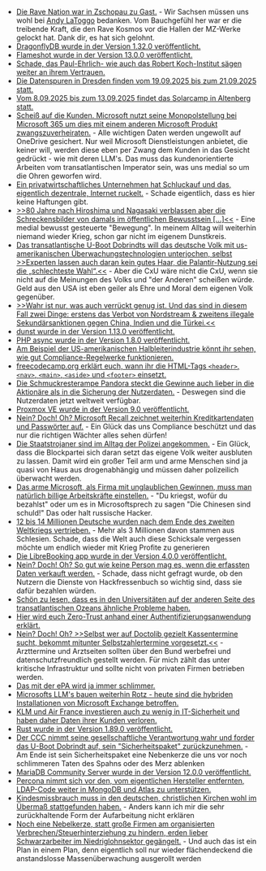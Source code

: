 * [Die Rave Nation war in Zschopau zu Gast.](https://www.freiepresse.de/erzgebirge/zschopau/rave-nation-bringt-techno-legenden-nach-zschopau-zurueck-artikel13901445) - Wir Sachsen müssen uns wohl bei [Andy LaToggo](https://www.andylatoggo.de/) bedanken. Vom Bauchgefühl her war er die treibende Kraft, die den Rave Kosmos vor die Hallen der MZ-Werke gelockt hat. Dank dir, es hat sich gelohnt.
* [DragonflyDB wurde in der Version 1.32.0 veröffentlicht.](https://github.com/dragonflydb/dragonfly/releases/tag/v1.32.0)
* [Flameshot wurde in der Version 13.0.0 veröffentlicht.](https://github.com/flameshot-org/flameshot/releases/tag/v13.0.0)
* [Schade, das Paul-Ehrlich- wie auch das Robert Koch-Institut sägen weiter an ihrem Vertrauen.](https://impfentscheidung.online/kontroverse-autismus-impfstofffakten-des-paul-ehrlich-institutes/)
* [Die Datenspuren in Dresden finden vom 19.09.2025 bis zum 21.09.2025 statt.](https://merch.datenspuren.de/ds/25/)
* [Vom 8.09.2025 bis zum 13.09.2025 findet das Solarcamp in Altenberg statt.](https://solarcamp-altenberg.de/)
* [Scheiß auf die Kunden. Microsoft nutzt seine Monopolstellung bei Microsoft 365 um dies mit einem anderen Microsoft Produkt zwangszuverheiraten.](https://www.borncity.com/blog/2025/08/05/microsoft-365-apps-speichern-backups-of-onedrive-wie-habt-ihr-es-geregelt/) - Alle wichtigen Daten werden ungewollt auf OneDrive gesichert. Nur weil Microsoft Dienstleistungen anbietet, die keiner will, werden diese eben per Zwang dem Kunden in das Gesicht gedrückt - wie mit deren LLM's. Das muss das kundenorientierte Arbeiten vom transatlantischen Imperator sein, was uns medial so um die Ohren geworfen wird.
* [Ein privatwirtschaftliches Unternehmen hat Schluckauf und das, eigentlich dezentrale, Internet ruckelt.](https://www.borncity.com/blog/2025/08/04/stoerung-bei-cloudflare-4-august-2025/) - Schade eigentlich, dass es hier keine Haftungen gibt.
* [>>80 Jahre nach Hiroshima und Nagasaki verblassen aber die Schreckensbilder von damals im öffentlichen Bewusstsein [...]<<](https://www.deutschlandfunk.de/hiroshima-atombombe-japan-pazifismus-100.html) - Eine medial bewusst gesteuerte "Bewegung". In meinem Alltag will weiterhin niemand wieder Krieg, schon gar nicht im eigenem Dunstkreis.
* [Das transatlantische U-Boot Dobrindts will das deutsche Volk mit us-amerikanischen Überwachungstechnologien unterjochen, selbst >>Experten lassen auch daran kein gutes Haar, die Palantir-Nutzung sei die „schlechteste Wahl“.<<](https://netzpolitik.org/2025/palantir-und-biometrische-ueberwachung-dobrindts-sicherheitspaket-missachtet-grundrechte/) - Aber die CxU wäre nicht die CxU, wenn sie nicht auf die Meinungen des Volks und "der Anderen" scheißen würde. Geld aus den USA ist eben geiler als Ehre und Moral dem eigenen Volk gegenüber.
* [>>Wahr ist nur, was auch verrückt genug ist. Und das sind in diesem Fall zwei Dinge: erstens das Verbot von Nordstream & zweitens illegale Sekundärsanktionen gegen China, Indien und die Türkei.<<](https://martinsonneborn.de/das-achtzehnte-was/)
* [dunst wurde in der Version 1.13.0 veröffentlicht.](https://github.com/dunst-project/dunst/releases/tag/v1.13.0)
* [PHP async wurde in der Version 1.8.0 veröffentlicht.](https://github.com/spatie/async/releases/tag/1.8.0)
* [Am Beispiel der US-amerikanischen Halbleiterindustrie könnt ihr sehen, wie gut Compliance-Regelwerke funktionieren.](https://www.schneier.com/blog/archives/2025/08/its-time-for-the-semiconductor-industry-to-step-up.html)
* [freecodecamp.org erklärt euch, wann ihr die HTML-Tags `<header>`, `<nav>`, `<main>`, `<aside>` und `<footer>` einsetzt.](https://www.freecodecamp.org/news/improve-web-accessibility-with-landmarks/)
* [Die Schmuckresterampe Pandora steckt die Gewinne auch lieber in die Aktionäre als in die Sicherung der Nutzerdaten.](https://www.bleepingcomputer.com/news/security/pandora-confirms-data-breach-amid-ongoing-salesforce-data-theft-attacks/) - Deswegen sind die Nutzerdaten jetzt weltweit verfügbar.
* [Proxmox VE wurde in der Version 9.0 veröffentlicht.](https://pve.proxmox.com/wiki/Roadmap#Proxmox_VE_9.0)
* [Nein? Doch! Oh? Microsoft Recall zeichnet weiterhin Kreditkartendaten und Passwörter auf.](https://www.borncity.com/blog/2025/08/05/microsoft-recall-erfasst-weiterhin-juli-2025-kreditkartendaten-und-passwoerter/) - Ein Glück das uns Compliance beschützt und das nur die richtigen Wächter alles sehen dürfen!
* [Die Staatstrojaner sind im Alltag der Polizei angekommen.](https://netzpolitik.org/2025/justizstatistik-2023-polizei-hackt-alle-fuenf-tage-mit-staatstrojanern/) - Ein Glück, dass die Blockpartei sich daran setzt das eigene Volk weiter ausbluten zu lassen. Damit wird ein großer Teil arm und arme Menschen sind ja quasi von Haus aus drogenabhängig und müssen daher polizeilich überwacht werden.
* [Das arme Microsoft, als Firma mit unglaublichen Gewinnen, muss man natürlich billige Arbeitskräfte einstellen.](https://www.borncity.com/blog/2025/08/05/neue-insights-zum-sharepoint-gate-mitarbeiter-aus-china-fuer-die-wartung/) - "Du kriegst, wofür du bezahlst" oder um es in Microsoftsprech zu sagen "Die Chinesen sind schuld!" Das oder halt russische Hacker.
* [12 bis 14 Millionen Deutsche wurden nach dem Ende des zweiten Weltkriegs vertrieben.](https://www.deutschlandfunk.de/tschechien-sudetendeutsche-heimatvertriebene-trauma-versoehnung-100.html) - Mehr als 3 Millionen davon stammen aus Schlesien. Schade, dass die Welt auch diese Schicksale vergessen möchte um endlich wieder mit Krieg Profite zu generieren
* [Die LibreBooking app wurde in der Version 4.0.0 veröffentlicht.](https://github.com/LibreBooking/app/releases/tag/v4.0.0)
* [Nein? Doch! Oh? So gut wie keine Person mag es, wenn die erfassten Daten verkauft werden.](https://noyb.eu/de/noyb-survey-only-7-users-want-meta-use-their-personal-data-ai) - Schade, dass nicht gefragt wurde, ob den Nutzern die Dienste von Hackfressenbuch so wichtig sind, dass sie dafür bezahlen würden.
* [Schön zu lesen, dass es in den Universitäten auf der anderen Seite des transatlantischen Ozeans ähnliche Probleme haben.](https://utcc.utoronto.ca/~cks/space/blog/tech/UniversityBuildingResponsibility)
* [Hier wird euch Zero-Trust anhand einer Authentifizierungsanwendung erklärt.](https://www.freecodecamp.org/news/how-to-implement-zero-trust-authentication-in-your-web-apps/)
* [Nein? Doch! Oh? >>Selbst wer auf Doctolib gezielt Kassentermine sucht, bekommt mitunter Selbstzahlertermine vorgesetzt.<<](https://netzpolitik.org/2025/teure-arzttermine-serviert-bundesregierung-wird-auf-doctolib-aufmerksam/) - Arzttermine und Arztseiten sollten über den Bund werbefrei und datenschutzfreundlich gestellt werden. Für mich zählt das unter kritische Infrastruktur und sollte nicht von privaten Firmen betrieben werden.
* [Das mit der ePA wird ja immer schlimmer.](https://www.borncity.com/blog/2025/08/06/neues-zur-elektronischen-patientenakte-epa-dicke-fehler-und-mehr-teil-2/)
* [Microsofts LLM's bauen weiterhin Rotz - heute sind die hybriden Installationen von Microsoft Exchange betroffen.](https://www.bleepingcomputer.com/news/microsoft/microsoft-warns-of-high-severity-flaw-in-hybrid-exchange-deployments/)
* [KLM und Air France investieren auch zu wenig in IT-Sicherheit und haben daher Daten ihrer Kunden verloren.](https://www.bleepingcomputer.com/news/security/air-france-and-klm-disclose-data-breaches-impacting-customers/)
* [Rust wurde in der Version 1.89.0 veröffentlicht.](https://blog.rust-lang.org/2025/08/07/Rust-1.89.0/)
* [Der CCC nimmt seine gesellschaftliche Verantwortung wahr und forder das U-Boot Dobrindt auf, sein "Sicherheitspaket" zurückzunehmen.](https://www.ccc.de/de/updates/2025/unsicherheitspaket-dobrindt) - Am Ende ist sein Sicherheitspaket eine Nebenkerze die uns vor noch schlimmeren Taten des Spahns oder des Merz ablenken
* [MariaDB Community Server wurde in der Version 12.0.0 veröffentlicht.](https://www.phoronix.com/news/MariaDB-12.0-Community-GA)
* [Percona nimmt sich vor den, vom eigentlichen Hersteller entfernten, LDAP-Code weiter in MongoDB und Atlas zu unterstützen.](https://www.percona.com/blog/ldap-isnt-going-away-and-neither-is-our-support-for-percona-server-for-mongodb/)
* [Kindesmissbrauch muss in den deutschen, christlichen Kirchen wohl im Übermaß stattgefunden haben.](https://www.deutschlandfunk.de/sexueller-missbrauch-sexualisierte-gewalt-kirche-aufarbeitung-100.html) - Anders kann ich mir die sehr zurückhaltende Form der Aufarbeitung nicht erklären
* [Noch eine Nebelkerze, statt große Firmen am organisierten Verbrechen/Steuerhinterziehung zu hindern, erden lieber Schwarzarbeiter im Niedriglohnsektor gegängelt.](https://netzpolitik.org/2025/kampf-gegen-schwarzarbeit-zoll-soll-telefonate-abhoeren-duerfen/) - Und auch das ist ein Plan in einem Plan, denn eigentlich soll nur wieder flächendeckend die anstandslosse Massenüberwachung ausgerollt werden
